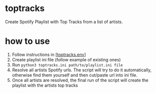 # toptracks
Create Spotify Playlist with Top Tracks from a list of artists.

# how to use
1. Follow instructions in [[toptracks.env](toptracks.env)]
2. Create playlist ini file (follow example of existing ones)
3. Run `python3 toptracks.ini path/to/playlist.ini file`
4. Resolve all artists Spotify urls. The script will try to do it automatically, otherwise find them yourself and then cut/paste url into ini file.
5. Once all artists are resolved, the final run of the script will create the playlist with the artists top tracks